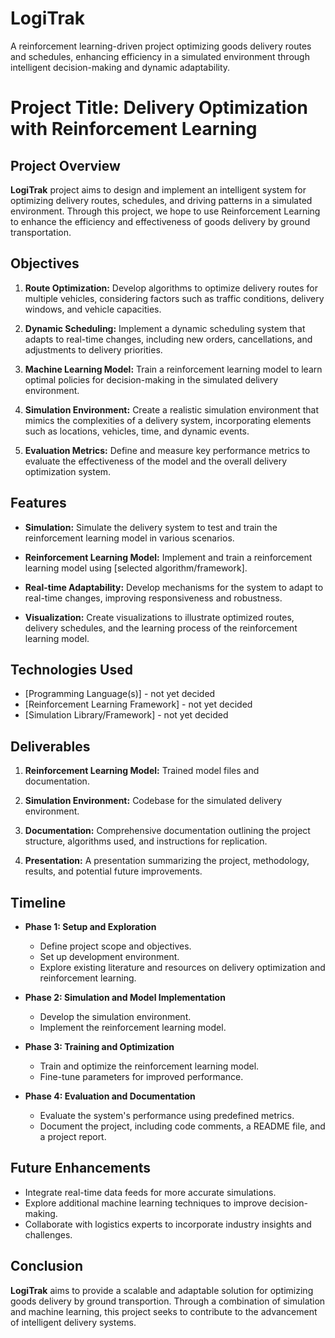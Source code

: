 # LogiTrak
A reinforcement learning-driven project optimizing goods delivery routes and schedules, enhancing efficiency in a simulated environment through intelligent decision-making and dynamic adaptability.

# Project Title: Delivery Optimization with Reinforcement Learning

## Project Overview

**LogiTrak** project aims to design and implement an intelligent system for optimizing delivery routes, schedules, and driving patterns in a simulated environment. Through this project, we hope to use Reinforcement Learning to enhance the efficiency and effectiveness of goods delivery by ground transportation.

## Objectives

1. **Route Optimization:** Develop algorithms to optimize delivery routes for multiple vehicles, considering factors such as traffic conditions, delivery windows, and vehicle capacities.

2. **Dynamic Scheduling:** Implement a dynamic scheduling system that adapts to real-time changes, including new orders, cancellations, and adjustments to delivery priorities.

3. **Machine Learning Model:** Train a reinforcement learning model to learn optimal policies for decision-making in the simulated delivery environment.

4. **Simulation Environment:** Create a realistic simulation environment that mimics the complexities of a delivery system, incorporating elements such as locations, vehicles, time, and dynamic events.

5. **Evaluation Metrics:** Define and measure key performance metrics to evaluate the effectiveness of the model and the overall delivery optimization system.

## Features

- **Simulation:** Simulate the delivery system to test and train the reinforcement learning model in various scenarios.

- **Reinforcement Learning Model:** Implement and train a reinforcement learning model using [selected algorithm/framework].

- **Real-time Adaptability:** Develop mechanisms for the system to adapt to real-time changes, improving responsiveness and robustness.

- **Visualization:** Create visualizations to illustrate optimized routes, delivery schedules, and the learning process of the reinforcement learning model.

## Technologies Used

- [Programming Language(s)] - not yet decided 
- [Reinforcement Learning Framework] - not yet decided
- [Simulation Library/Framework] - not yet decided

## Deliverables

1. **Reinforcement Learning Model:** Trained model files and documentation.

2. **Simulation Environment:** Codebase for the simulated delivery environment.

3. **Documentation:** Comprehensive documentation outlining the project structure, algorithms used, and instructions for replication.

4. **Presentation:** A presentation summarizing the project, methodology, results, and potential future improvements.

## Timeline

- **Phase 1: Setup and Exploration**
  - Define project scope and objectives.
  - Set up development environment.
  - Explore existing literature and resources on delivery optimization and reinforcement learning.

- **Phase 2: Simulation and Model Implementation**
  - Develop the simulation environment.
  - Implement the reinforcement learning model.

- **Phase 3: Training and Optimization**
  - Train and optimize the reinforcement learning model.
  - Fine-tune parameters for improved performance.

- **Phase 4: Evaluation and Documentation**
  - Evaluate the system's performance using predefined metrics.
  - Document the project, including code comments, a README file, and a project report.

## Future Enhancements

- Integrate real-time data feeds for more accurate simulations.
- Explore additional machine learning techniques to improve decision-making.
- Collaborate with logistics experts to incorporate industry insights and challenges.

## Conclusion

**LogiTrak** aims to provide a scalable and adaptable solution for optimizing goods delivery by ground transportion. Through a combination of simulation and machine learning, this project seeks to contribute to the advancement of intelligent delivery systems.
